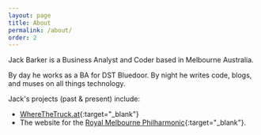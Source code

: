 ```yaml
---
layout: page
title: About
permalink: /about/
order: 2
---
```


Jack Barker is a Business Analyst and Coder based in Melbourne Australia.

By day he works as a BA for DST Bluedoor.
By night he writes code, blogs, and muses on all things technology.


Jack's projects (past & present) include:

- [WhereTheTruck.at](http://wherethetruck.at){:target="_blank"}
- The website for the [Royal Melbourne Philharmonic](http://rmp.org.au){:target="_blank"}.
